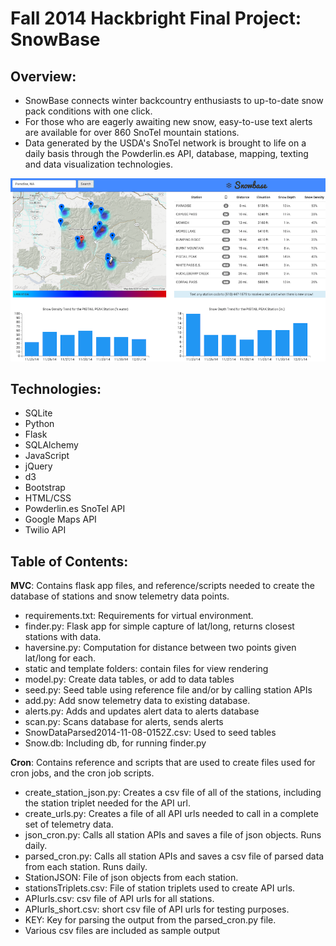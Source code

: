 Fall 2014 Hackbright Final Project: SnowBase
============================================

<h2>Overview:</h2>

<p></p>
<ul><li>SnowBase connects winter backcountry enthusiasts to up-to-date snow pack conditions with one click.</li>
<li>For those who are eagerly awaiting new snow, easy-to-use text alerts are available for over 860 SnoTel mountain stations.</li>
<li>Data generated by the USDA's SnoTel network is brought to life on a daily basis through the Powderlin.es API, database, mapping, texting and data visualization technologies.</li></ul>

![ScreenShot](https://raw.githubusercontent.com/Piera/Project/master/MVC/ScreenShot.png)

<p></p>
<h2>Technologies:</h2>
<p></p>
<ul><li>SQLite</li>
<li>Python</li>
<li>Flask</li>
<li>SQLAlchemy</li>
<li>JavaScript</li>
<li>jQuery</li>
<li>d3</li>
<li>Bootstrap</li>
<li>HTML/CSS</li>
<li>Powderlin.es SnoTel API</li>
<li>Google Maps API</li>
<li>Twilio API</li></ul>

<p></p>
<h2>Table of Contents:</h2>

<p></p> 
<strong>MVC</strong>: Contains flask app files, and reference/scripts needed to create the database of stations and snow telemetry data points.
<p></p>
<ul><li>requirements.txt: Requirements for virtual environment.</li>
<li>finder.py: Flask app for simple capture of lat/long, returns closest stations with data.</li>
<li>haversine.py: Computation for distance between two points given lat/long for each.</li>
<li>static and template folders: contain files for view rendering</li>
<li>model.py:  Create data tables, or add to data tables</li>
<li>seed.py: Seed table using reference file and/or by calling station APIs</li>
<li>add.py: Add snow telemetry data to existing database.</li>
<li>alerts.py: Adds and updates alert data to alerts database
<li>scan.py: Scans database for alerts, sends alerts
<li>SnowDataParsed2014-11-08-0152Z.csv: Used to seed tables</li>
<li>Snow.db: Including db, for running finder.py</li></ul>

<p></p>
<strong>Cron</strong>: Contains reference and scripts that are used to create files used for cron jobs, and the cron job scripts.
<p></p>
<ul><li>create_station_json.py: Creates a csv file of all of the stations, including the station triplet needed for the API url.</li>
<li>create_urls.py: Creates a file of all API urls needed to call in a complete set of telemetry data.</li>
<li>json_cron.py: Calls all station APIs and saves a file of json objects. Runs daily.</li>
<li>parsed_cron.py: Calls all station APIs and saves a csv file of parsed data from each station. Runs daily.</li>
<li>StationJSON: File of json objects from each station.</li>
<li>stationsTriplets.csv: File of station triplets used to create API urls.</li>
<li>APIurls.csv: csv file of API urls for all stations.</li>
<li>APIurls_short.csv:  short csv file of API urls for testing purposes.</li>
<li>KEY: Key for parsing the output from the parsed_cron.py file.</li>
<li>Various csv files are included as sample output</li></ul>



